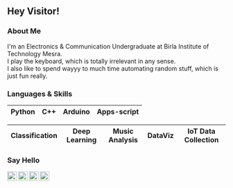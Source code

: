 ## Hey Visitor!

### About Me
I'm an Electronics & Communication Undergraduate at Birla Institute of Technology Mesra.  
I play the keyboard, which is totally irrelevant in any sense.  
I also like to spend wayyy to much time automating random stuff, which is just fun really. 

### Languages & Skills
Python | C++ | Arduino | Apps-script
| ---    | --- |  ---  | ---

| Classification 	| Deep Learning 	| Music Analysis 	| DataViz 	| IoT Data Collection 	|
|----------------	|---------------	|----------------	|---------	|---------------------	|


### Say Hello
<p align="centre">
<a href="https://twitter.com/I5H44N">
    <img alt="Twitter" align="left" width="22px" padding:"10" src="https://cdn.jsdelivr.net/npm/simple-icons@v3/icons/twitter.svg" />
</a>
<a href="https://www.kaggle.com/ishaanaditya">
    <img alt="Kaggle" align="left" width="22px" padding:"50px" src="https://cdn.jsdelivr.net/npm/simple-icons@v3/icons/kaggle.svg" />
</a>
 
  
  
<a href="mailto:ishaanaditya.v@gmail.com">
    <img alt="Mail" align="left" width="22px" padding:"50px" src="https://cdn.jsdelivr.net/npm/simple-icons@v3/icons/gmail.svg" />
</a>
  
<a href="https://www.linkedin.com/in/ishaan-aditya/">
    <img alt="LinkedIn" align="left" width="22px" padding:"50px" src="https://cdn.jsdelivr.net/npm/simple-icons@v3/icons/linkedin.svg" />
</a>
</p>
